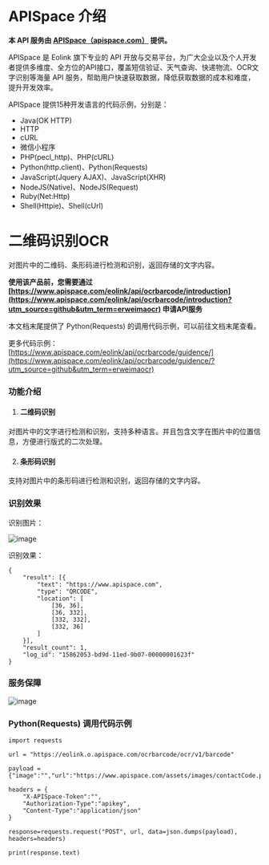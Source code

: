 # APISpace 介绍
**本 API 服务由 [APISpace（apispace.com）](https://www.apispace.com/?utm_source=github&utm_term=erweimaocr) 提供。**

APISpace 是 Eolink 旗下专业的 API 开放与交易平台，为广大企业以及个人开发者提供多维度、全方位的API接口，覆盖短信验证、天气查询、快递物流、OCR文字识别等海量 API 服务，帮助用户快速获取数据，降低获取数据的成本和难度，提升开发效率。

APISpace 提供15种开发语言的代码示例，分别是：
- Java(OK HTTP)
- HTTP
- cURL
- 微信小程序
- PHP(pecl_http)、PHP(cURL)
- Python(http.client)、Python(Requests)
- JavaScript(Jquery AJAX)、JavaScript(XHR)
- NodeJS(Native)、NodeJS(Request)
- Ruby(Net:Http)
- Shell(Httpie)、Shell(cUrl)

# 二维码识别OCR
对图片中的二维码、条形码进行检测和识别，返回存储的文字内容。

**使用该产品前，您需要通过 [https://www.apispace.com/eolink/api/ocrbarcode/introduction](https://www.apispace.com/eolink/api/ocrbarcode/introduction?utm_source=github&utm_term=erweimaocr) 申请API服务**

本文档末尾提供了 Python(Requests) 的调用代码示例，可以前往文档末尾查看。

更多代码示例：[https://www.apispace.com/eolink/api/ocrbarcode/guidence/](https://www.apispace.com/eolink/api/ocrbarcode/guidence/?utm_source=github&utm_term=erweimaocr)

### 功能介绍

1.  #### **二维码识别**

对图片中的文字进行检测和识别，支持多种语言。并且包含文字在图片中的位置信息，方便进行版式的二次处理。

2.  #### 条形码识别

支持对图片中的条形码进行检测和识别，返回存储的文字内容。

### 识别效果

识别图片：

![image](https://user-images.githubusercontent.com/36323798/223979607-8469dce5-44a5-499c-9fca-7caaf6d9f4e6.png)


识别效果：

```
{
    "result": [{
        "text": "https://www.apispace.com",
        "type": "QRCODE",
        "location": [
            [36, 36],
            [36, 332],
            [332, 332],
            [332, 36]
        ]
    }],
    "result_count": 1,
    "log_id": "15862053-bd9d-11ed-9b07-00000001623f"
}
```

### 服务保障
![image](https://user-images.githubusercontent.com/36323798/223979549-1202aae7-4dbd-4c49-8659-7e35d272c7ce.png)

### Python(Requests) 调用代码示例

```
import requests

url = "https://eolink.o.apispace.com/ocrbarcode/ocr/v1/barcode"

payload = {"image":"","url":"https://www.apispace.com/assets/images/contactCode.png"}

headers = {
    "X-APISpace-Token":"",
    "Authorization-Type":"apikey",
    "Content-Type":"application/json"
}

response=requests.request("POST", url, data=json.dumps(payload), headers=headers)

print(response.text)

```
